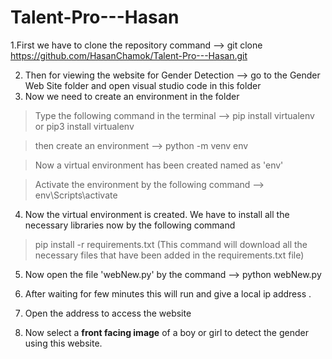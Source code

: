 # Talent-Pro---Hasan
1.First we have to clone the repository  command --> git clone https://github.com/HasanChamok/Talent-Pro---Hasan.git

2. Then for viewing the website for Gender Detection --> go to the Gender Web Site folder and open visual studio code in this folder
3. Now we need to create an environment in the folder 
  > Type the following command in the terminal --> pip install virtualenv or pip3 install virtualenv

  > then create an environment                 --> python -m venv env 

  > Now a virtual environment has been created named as 'env'

  > Activate the environment by the following command   --> env\Scripts\activate  
4. Now the virtual environment is created. We have to install all the necessary libraries now by the following command
  > pip install -r requirements.txt       (This command will download all the necessary files that have been added in the requirements.txt file)

5. Now open the file 'webNew.py' by the command --> python webNew.py

6. After waiting for few minutes this will run and give a local ip address .

7. Open the address to access the website

8. Now select a **front facing image** of a boy or girl to detect the gender using this website.
